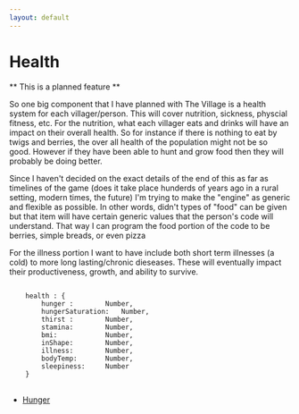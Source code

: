 ```yaml
---
layout: default
---
```


# Health

** This is a planned feature **

So one big component that I have planned with The Village is a health system for each villager/person. This will cover nutrition, sickness, physcial fitness, etc. For the nutrition, what each villager eats and drinks will have an impact on their overall health. So for instance if there is nothing to eat by twigs and berries, the over all health of the population might not be so good. However if they have been able to hunt and grow food then they will probably be doing better.

Since I haven't decided on the exact details of the end of this as far as timelines of the game (does it take place hunderds of years ago in a rural setting, modern times, the future) I'm trying to make the "engine" as generic and flexible as possible. In other words, didn't types of "food" can be given but that item will have certain generic values that the person's code will understand. That way I can program the food portion of the code to be berries, simple breads, or even pizza

For the illness portion I want to have include both short term illnesses (a cold) to more long lasting/chronic dieseases. These will eventually impact their productiveness, growth, and ability to survive.

<pre>
<code>
    health : {
    	hunger :		Number,
    	hungerSaturation:	Number,
    	thirst : 		Number,
    	stamina:		Number,
    	bmi:			Number,
    	inShape:		Number,
    	illness:		Number,
    	bodyTemp:		Number,
    	sleepiness:		Number
    }
</code>
</pre>


* [Hunger](hunger.html)